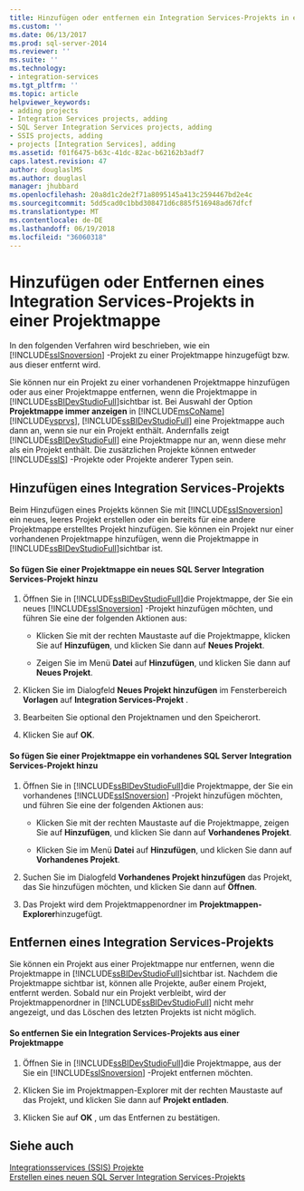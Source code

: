 ```yaml
---
title: Hinzufügen oder entfernen ein Integration Services-Projekts in einer Projektmappe | Microsoft Docs
ms.custom: ''
ms.date: 06/13/2017
ms.prod: sql-server-2014
ms.reviewer: ''
ms.suite: ''
ms.technology:
- integration-services
ms.tgt_pltfrm: ''
ms.topic: article
helpviewer_keywords:
- adding projects
- Integration Services projects, adding
- SQL Server Integration Services projects, adding
- SSIS projects, adding
- projects [Integration Services], adding
ms.assetid: f01f6475-b63c-41dc-82ac-b62162b3adf7
caps.latest.revision: 47
author: douglaslMS
ms.author: douglasl
manager: jhubbard
ms.openlocfilehash: 20a8d1c2de2f71a8095145a413c2594467bd2e4c
ms.sourcegitcommit: 5dd5cad0c1bbd308471d6c885f516948ad67dfcf
ms.translationtype: MT
ms.contentlocale: de-DE
ms.lasthandoff: 06/19/2018
ms.locfileid: "36060318"
---
```

# <a name="add-or-remove-an-integration-services-project-in-a-solution"></a>Hinzufügen oder Entfernen eines Integration Services-Projekts in einer Projektmappe
  In den folgenden Verfahren wird beschrieben, wie ein [!INCLUDE[ssISnoversion](../includes/ssisnoversion-md.md)] -Projekt zu einer Projektmappe hinzugefügt bzw. aus dieser entfernt wird.  
  
 Sie können nur ein Projekt zu einer vorhandenen Projektmappe hinzufügen oder aus einer Projektmappe entfernen, wenn die Projektmappe in [!INCLUDE[ssBIDevStudioFull](../includes/ssbidevstudiofull-md.md)]sichtbar ist. Bei Auswahl der Option **Projektmappe immer anzeigen** in [!INCLUDE[msCoName](../includes/msconame-md.md)] [!INCLUDE[vsprvs](../includes/vsprvs-md.md)], [!INCLUDE[ssBIDevStudioFull](../includes/ssbidevstudiofull-md.md)] eine Projektmappe auch dann an, wenn sie nur ein Projekt enthält. Andernfalls zeigt [!INCLUDE[ssBIDevStudioFull](../includes/ssbidevstudiofull-md.md)] eine Projektmappe nur an, wenn diese mehr als ein Projekt enthält. Die zusätzlichen Projekte können entweder [!INCLUDE[ssIS](../includes/ssis-md.md)] -Projekte oder Projekte anderer Typen sein.  
  
## <a name="adding-an-integration-services-project"></a>Hinzufügen eines Integration Services-Projekts  
 Beim Hinzufügen eines Projekts können Sie mit [!INCLUDE[ssISnoversion](../includes/ssisnoversion-md.md)] ein neues, leeres Projekt erstellen oder ein bereits für eine andere Projektmappe erstelltes Projekt hinzufügen. Sie können ein Projekt nur einer vorhandenen Projektmappe hinzufügen, wenn die Projektmappe in [!INCLUDE[ssBIDevStudioFull](../includes/ssbidevstudiofull-md.md)]sichtbar ist.  
  
#### <a name="to-add-a-new-integration-services-project-to-a-solution"></a>So fügen Sie einer Projektmappe ein neues SQL Server Integration Services-Projekt hinzu  
  
1.  Öffnen Sie in [!INCLUDE[ssBIDevStudioFull](../includes/ssbidevstudiofull-md.md)]die Projektmappe, der Sie ein neues [!INCLUDE[ssISnoversion](../includes/ssisnoversion-md.md)] -Projekt hinzufügen möchten, und führen Sie eine der folgenden Aktionen aus:  
  
    -   Klicken Sie mit der rechten Maustaste auf die Projektmappe, klicken Sie auf **Hinzufügen**, und klicken Sie dann auf **Neues Projekt**.  
  
    -   Zeigen Sie im Menü **Datei** auf **Hinzufügen**, und klicken Sie dann auf **Neues Projekt**.  
  
2.  Klicken Sie im Dialogfeld **Neues Projekt hinzufügen** im Fensterbereich **Vorlagen** auf **Integration Services-Projekt** .  
  
3.  Bearbeiten Sie optional den Projektnamen und den Speicherort.  
  
4.  Klicken Sie auf **OK**.  
  
#### <a name="to-add-an-existing-integration-services-project-to-a-solution"></a>So fügen Sie einer Projektmappe ein vorhandenes SQL Server Integration Services-Projekt hinzu  
  
1.  Öffnen Sie in [!INCLUDE[ssBIDevStudioFull](../includes/ssbidevstudiofull-md.md)]die Projektmappe, der Sie ein vorhandenes [!INCLUDE[ssISnoversion](../includes/ssisnoversion-md.md)] -Projekt hinzufügen möchten, und führen Sie eine der folgenden Aktionen aus:  
  
    -   Klicken Sie mit der rechten Maustaste auf die Projektmappe, zeigen Sie auf **Hinzufügen**, und klicken Sie dann auf **Vorhandenes Projekt**.  
  
    -   Klicken Sie im Menü **Datei** auf **Hinzufügen**, und klicken Sie dann auf **Vorhandenes Projekt**.  
  
2.  Suchen Sie im Dialogfeld **Vorhandenes Projekt hinzufügen** das Projekt, das Sie hinzufügen möchten, und klicken Sie dann auf **Öffnen**.  
  
3.  Das Projekt wird dem Projektmappenordner im **Projektmappen-Explorer**hinzugefügt.  
  
## <a name="removing-an-integration-services-project"></a>Entfernen eines Integration Services-Projekts  
 Sie können ein Projekt aus einer Projektmappe nur entfernen, wenn die Projektmappe in [!INCLUDE[ssBIDevStudioFull](../includes/ssbidevstudiofull-md.md)]sichtbar ist. Nachdem die Projektmappe sichtbar ist, können alle Projekte, außer einem Projekt, entfernt werden. Sobald nur ein Projekt verbleibt, wird der Projektmappenordner in [!INCLUDE[ssBIDevStudioFull](../includes/ssbidevstudiofull-md.md)] nicht mehr angezeigt, und das Löschen des letzten Projekts ist nicht möglich.  
  
#### <a name="to-remove-an-integration-services-project-from-a-solution"></a>So entfernen Sie ein Integration Services-Projekts aus einer Projektmappe  
  
1.  Öffnen Sie in [!INCLUDE[ssBIDevStudioFull](../includes/ssbidevstudiofull-md.md)]die Projektmappe, aus der Sie ein [!INCLUDE[ssISnoversion](../includes/ssisnoversion-md.md)] -Projekt entfernen möchten.  
  
2.  Klicken Sie im Projektmappen-Explorer mit der rechten Maustaste auf das Projekt, und klicken Sie dann auf **Projekt entladen**.  
  
3.  Klicken Sie auf **OK** , um das Entfernen zu bestätigen.  
  
## <a name="see-also"></a>Siehe auch  
 [Integrationsservices &#40;SSIS&#41; Projekte](integration-services-ssis-projects-and-solutions.md)   
 [Erstellen eines neuen SQL Server Integration Services-Projekts](../../2014/integration-services/create-a-new-integration-services-project.md)  
  
  
